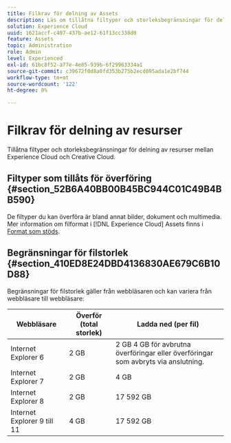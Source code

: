 ```yaml
---
title: Filkrav för delning av Assets
description: Läs om tillåtna filtyper och storleksbegränsningar för delning av resurser mellan Adobe Experience Cloud och Creative Cloud.
solution: Experience Cloud
uuid: 1621accf-c407-437b-ae12-61f13cc338d0
feature: Assets
topic: Administration
role: Admin
level: Experienced
exl-id: 61bc8f52-a77e-4e85-939b-6f29963334a1
source-git-commit: c39672f0d8a0fd353b275b2ecd095ada1e2bf744
workflow-type: tm+mt
source-wordcount: '122'
ht-degree: 0%

---
```


# Filkrav för delning av resurser

Tillåtna filtyper och storleksbegränsningar för delning av resurser mellan Experience Cloud och Creative Cloud.

## Filtyper som tillåts för överföring {#section_52B6A40BB00B45BC944C01C49B4BB590}

De filtyper du kan överföra är bland annat bilder, dokument och multimedia. Mer information om filformat i [!DNL Experience Cloud] Assets finns i [Format som stöds](https://helpx.adobe.com/se/experience-manager/brand-portal/using/brand-portal-supported-formats.html).

## Begränsningar för filstorlek {#section_410ED8E24DBD4136830AE679C6B10D88}

Begränsningar för filstorlek gäller från webbläsaren och kan variera från webbläsare till webbläsare:

| Webbläsare | Överför (total storlek) | Ladda ned (per fil) |
|--- |--- |--- |
| Internet Explorer 6 | 2 GB | 2 GB 4 GB för avbrutna överföringar eller överföringar som avbryts via anslutning. |
| Internet Explorer 7 | 2 GB | 4 GB |
| Internet Explorer 8 | 2 GB | 17 592 GB |
| Internet Explorer 9 till 11 | 4 GB | 17 592 GB |
